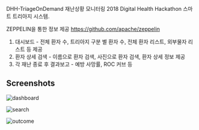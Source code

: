 DHH-TriageOnDemand 재난상황 모니터링
2018 Digital Health Hackathon 스마트 트리아지 시스템.

ZEPPELIN을 통한 정보 제공 https://github.com/apache/zeppelin

1. 대시보드 - 전체 환자 수, 트리아지 구분 별 환자 수, 전체 환자 리스트, 외부물자 리스트 등 제공
2. 환자 상세 검색 - 이름으로 환자 검색, 사진으로 환자 검색, 환자 상세 정보 제공
3. 각 재난 종료 후 결과보고 - 예방 사망률, ROC 커브 등 


Screenshots
-----------

![dashboard](https://user-images.githubusercontent.com/19237348/47692972-0d5a4100-dc3b-11e8-88f8-5041e88a117f.jpg)

![search](https://user-images.githubusercontent.com/19237348/47692974-0df2d780-dc3b-11e8-8f9a-44f2aa584baa.jpg)

![outcome](https://user-images.githubusercontent.com/19237348/47692973-0d5a4100-dc3b-11e8-99a8-c07212c3d5ad.jpg)

